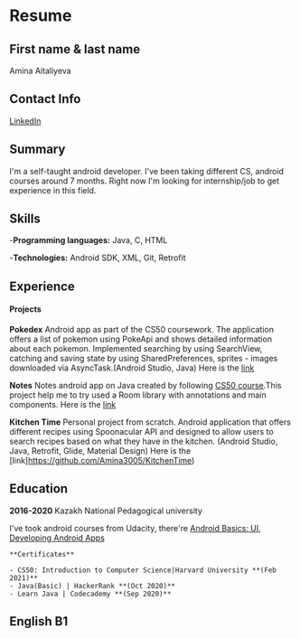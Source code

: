 # Resume
## First name & last name
Amina Aitaliyeva
##  Contact Info
[LinkedIn](https://www.linkedin.com/in/amina-aitaliyeva/)
## Summary
I'm a self-taught android developer. I've been taking different CS, android courses around 7 months. Right now I'm looking for internship/job to get experience in this field.
## Skills
-**Programming languages:** Java, C, HTML

-**Technologies:** Android SDK, XML, Git, Retrofit
## Experience
#### Projects
**Pokedex** Android app as part of the CS50 coursework. The application offers a list of pokemon using PokeApi
and shows detailed information about each pokemon. Implemented searching by using SearchView,
catching and saving state by using SharedPreferences, sprites - images downloaded via
AsyncTask.(Android Studio, Java)
Here is the [link](https://github.com/Amina3005/Pokemon) 

 **Notes**
 Notes android app on Java created by following [CS50 course](https://cs50.harvard.edu/x/2020/tracks/mobile/ios/notes/).This project help me to try used a Room library     with annotations and main components.
 Here is the [link](https://github.com/Amina3005/Notes)

 **Kitchen Time**
 Personal project from scratch. Android application that offers different recipes using Spoonacular API
 and designed to allow users to search recipes based on what they have in the kitchen. (Android Studio, Java, Retrofit, Glide, Material Design)
 Here is the [link]https://github.com/Amina3005/KitchenTime)
## Education
**2016-2020** Kazakh National Pedagogical university

I've took android courses from Udacity, there're [Android Basics: UI](https://www.udacity.com/course/android-basics-user-interface--ud834), [Developing Android Apps](https://www.udacity.com/course/new-android-fundamentals--ud851)

    **Certificates**
    
    - CS50: Introduction to Computer Science|Harvard University **(Feb 2021)**
    - Java(Basic) | HackerRank **(Oct 2020)**
    - Learn Java | Codecademy **(Sep 2020)**


## English B1
